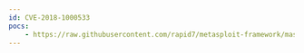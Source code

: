 ```yaml
---
id: CVE-2018-1000533
pocs:
    - https://raw.githubusercontent.com/rapid7/metasploit-framework/master/modules/exploits/multi/http/gitlist_arg_injection.rb
---
```

